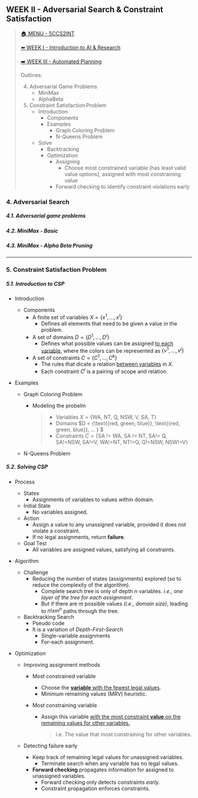 ## WEEK II - Adversarial Search & Constraint Satisfaction

>[🏠 MENU - 5CCS2INT](year2/5ccs2int.md)
>
>[⬅️ WEEK I - Introduction to AI & Research](year2/5ccs2int/w1.md)
>
>[➡️ WEEK III - Automated Planning](year2/5ccs2int/w3.md)
>
>Outlines:
>
>4. Adversarial Game Problems
>    - MiniMax
>    - AlphaBeta
>5. Constraint Satisfaction Problem
>    - Introduction
>      - Components
>      - Examples
>        - Graph Coloring Problem
>        - N-Queens Problem 
>    - Solve
>      - Backtracking
>      - Optimization
>        - Assigning
>          - Choose most constrained variable (has least valid value options), assigned with most constraining value
>        - Forward checking to identify constraint violations early

### 4. Adversarial Search

##### 4.1. Adversarial game problems

##### 4.2. MiniMax - Basic

##### 4.3. MiniMax - Alpha Beta Pruning

---

### 5. Constraint Satisfaction Problem

##### 5.1. Introduction to CSP

- Introduction

  - Components
    - A finite set of variables $X = \{x^1, ..., x^i\}$​
      - Defines all elements that need to be given a value in the problem. 
    - A set of domains $D = \{D^1, ..., D^i\}$​​
      - Defines what possible values can be assigned <u>to each variable</u>, where the colors can be represented as $\{v^1, ..., v^j\}$
    - A set of constraints $C = \{C^1, ..., C^k\}$​
      - The rules that dicate a relation <u>between variables</u> in $X$​. 
      - Each constraint $C^i$ is a pairing of scope and relation. 

- Examples

  - Graph Coloring Problem

    - Modeling the probelm

      > - Variables $X = \{\text{WA, NT, Q, NSW, V, SA, T}\}$​
      > - Domains $D = \{\text{\{red, green, blue\}}, \text{\{red, green, blue\}}, ... \} $​
      > - Constraints $C = \{\text{SA != WA, SA != NT, SA!= Q, SA!=NSW, SA!=V, WA!=NT, NT!=Q, Q!=NSW, NSW!=V}\}$

  - N-Queens Problem

##### 5.2. Solving CSP

- Process

  - States
    - Assignments of variables to values within domain. 
  - Initial State
    - No variables assigned. 
  - Action
    - Assign a value to any unassigned variable, provided it does not violate a constraint. 
    - If no legal assignments, return **failure**. 
  - Goal Test
    - All variables are assigned values, satisfying all constraints. 

- Algorithm

  - Challenge
    - Reducing the number of states (assignments) explored (so to reduce the complexity of the algorithm). 
      - Complete search tree is only of depth $n$​ variables. *i.e., one layer of the tree for each assignment*. 
      - But if there are $m$ possible values *(i.e., domain size)*, leading to $n! xm^n$ paths through the tree. 
  - Backtracking Search
    - Pseudo code
    - It is a variation of *Depth-First-Search*
      - Single-variable assignments
      - For-each assignment. 

- Optimization

  - Improving assignment methods

    - Most constrained variable

      - Choose the <u>**variable** with the fewest legal values</u>. 
      - Minimum remaining values (MRV) heuristic. 

    - Most constraining variable

      - Assign this variable <u>with the most constraint **value** on the remaining values for other variables.</u>

        > i.e. The value that most constraining for other variables. 

  - Detecting failure early

    - Keep track of remaining legal values for unassigned variables. 
      - Terminate search when any variable has no legal values.
    - **Forward checking** propagates information for assigned to unassigned variables. 
      - Forward checking only detects constraints *early*. 
      - Constraint propagation enforces constraints. 
